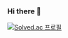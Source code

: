 ### Hi there 👋

[![Solved.ac
프로필](http://mazassumnida.wtf/api/v2/generate_badge?boj=doggydeok2)](https://solved.ac/doggydeok2)

<!--
**doggydeok2/doggydeok2** is a ✨ _special_ ✨ repository because its `README.md` (this file) appears on your GitHub profile.

Here are some ideas to get you started:

- 🔭 I’m currently working on ...
- 🌱 I’m currently learning ...
- 👯 I’m looking to collaborate on ...
- 🤔 I’m looking for help with ...
- 💬 Ask me about ...
- 📫 How to reach me: ...
- 😄 Pronouns: ...
- ⚡ Fun fact: ...
-->
